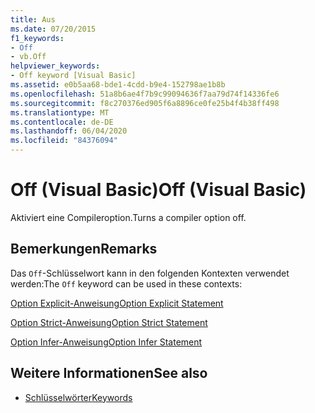 ```yaml
---
title: Aus
ms.date: 07/20/2015
f1_keywords:
- Off
- vb.Off
helpviewer_keywords:
- Off keyword [Visual Basic]
ms.assetid: e0b5aa68-bde1-4cdd-b9e4-152798ae1b8b
ms.openlocfilehash: 51a8b6ae4f7b9c99094636f7aa79d74f14336fe6
ms.sourcegitcommit: f8c270376ed905f6a8896ce0fe25b4f4b38ff498
ms.translationtype: MT
ms.contentlocale: de-DE
ms.lasthandoff: 06/04/2020
ms.locfileid: "84376094"
---
```

# <a name="off-visual-basic"></a><span data-ttu-id="349d6-102">Off (Visual Basic)</span><span class="sxs-lookup"><span data-stu-id="349d6-102">Off (Visual Basic)</span></span>
<span data-ttu-id="349d6-103">Aktiviert eine Compileroption.</span><span class="sxs-lookup"><span data-stu-id="349d6-103">Turns a compiler option off.</span></span>  
  
## <a name="remarks"></a><span data-ttu-id="349d6-104">Bemerkungen</span><span class="sxs-lookup"><span data-stu-id="349d6-104">Remarks</span></span>  
 <span data-ttu-id="349d6-105">Das `Off`-Schlüsselwort kann in den folgenden Kontexten verwendet werden:</span><span class="sxs-lookup"><span data-stu-id="349d6-105">The `Off` keyword can be used in these contexts:</span></span>  
  
 [<span data-ttu-id="349d6-106">Option Explicit-Anweisung</span><span class="sxs-lookup"><span data-stu-id="349d6-106">Option Explicit Statement</span></span>](../language-reference/statements/option-explicit-statement.md)  
  
 [<span data-ttu-id="349d6-107">Option Strict-Anweisung</span><span class="sxs-lookup"><span data-stu-id="349d6-107">Option Strict Statement</span></span>](../language-reference/statements/option-strict-statement.md)  
  
 [<span data-ttu-id="349d6-108">Option Infer-Anweisung</span><span class="sxs-lookup"><span data-stu-id="349d6-108">Option Infer Statement</span></span>](../language-reference/statements/option-infer-statement.md)  
  
## <a name="see-also"></a><span data-ttu-id="349d6-109">Weitere Informationen</span><span class="sxs-lookup"><span data-stu-id="349d6-109">See also</span></span>

- [<span data-ttu-id="349d6-110">Schlüsselwörter</span><span class="sxs-lookup"><span data-stu-id="349d6-110">Keywords</span></span>](../language-reference/keywords/index.md)
